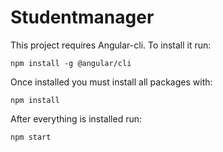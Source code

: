 # Studentmanager

This project requires Angular-cli. To install it run:

```
npm install -g @angular/cli
```

Once installed you must install all packages with:

```
npm install
```

After everything is installed run:

```
npm start
```

